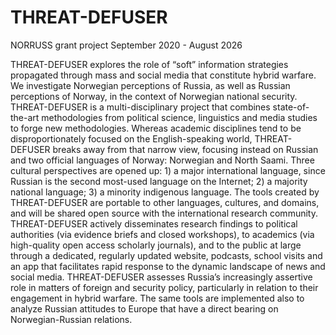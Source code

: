 # THREAT-DEFUSER
NORRUSS grant project
September 2020 - August 2026

THREAT-DEFUSER explores the role of “soft” information strategies propagated through mass and social media that constitute hybrid warfare. We investigate Norwegian perceptions of Russia, as well as Russian perceptions of Norway, in the context of Norwegian national security. 
THREAT-DEFUSER is a multi-disciplinary project that combines state-of-the-art methodologies from political science, linguistics and media studies to forge new methodologies. Whereas academic disciplines tend to be disproportionately focused on the English-speaking world, THREAT-DEFUSER breaks away from that narrow view, focusing instead on Russian and two official languages of Norway: Norwegian and North Saami. Three cultural perspectives are opened up: 1) a major international language, since Russian is the second most-used language on the Internet; 2) a majority national language; 3) a minority indigenous language. The tools created by THREAT-DEFUSER are portable to other languages, cultures, and domains, and will be shared open source with the international research community. 
THREAT-DEFUSER actively disseminates research findings to political authorities (via evidence briefs and closed workshops), to academics (via high-quality open access scholarly journals), and to the public at large through a dedicated, regularly updated website, podcasts, school visits and an app that facilitates rapid response to the dynamic landscape of news and social media. THREAT-DEFUSER assesses Russia’s increasingly assertive role in matters of foreign and security policy, particularly in relation to their engagement in hybrid warfare. The same tools are implemented also to analyze Russian attitudes to Europe that have a direct bearing on Norwegian-Russian relations. 
